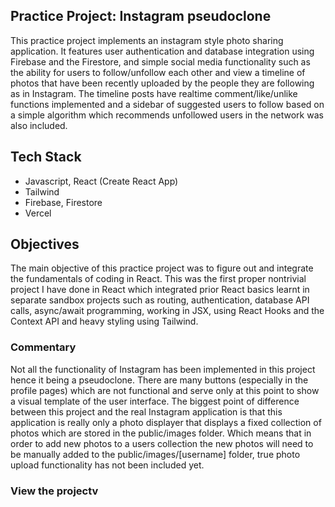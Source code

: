 ## Practice Project: Instagram pseudoclone
This practice project implements an instagram style photo sharing application. It features user authentication and database integration using Firebase
and the Firestore, and simple social media functionality such as the ability for users to follow/unfollow each other and view a timeline of photos that
have been recently uploaded by the people they are following as in Instagram. The timeline posts have realtime comment/like/unlike functions implemented and
a sidebar of suggested users to follow based on a simple algorithm which recommends unfollowed users in the network was also included.

## Tech Stack
- Javascript, React (Create React App)
- Tailwind 
- Firebase, Firestore
- Vercel

## Objectives
The main objective of this practice project was to figure out and integrate the fundamentals of coding in React. This was the first proper nontrivial project I have done
in React which integrated prior React basics learnt in separate sandbox projects such as routing, authentication, database API calls, async/await programming, working
in JSX, using React Hooks and the Context API and heavy styling using Tailwind. 

### Commentary
Not all the functionality of Instagram has been implemented in this project hence it being a pseudoclone. There are many buttons (especially in the profile pages)
which are not functional and serve only at this point to show a visual template of the user interface. The biggest point of difference between this project
and the real Instagram application is that this application is really only a photo displayer that displays a fixed collection of photos which are stored in the public/images folder. 
Which means that in order to add new photos to a users collection the new photos will need to be manually added to the public/images/[username] folder, true photo
upload functionality has not been included yet.

### View the projectv
